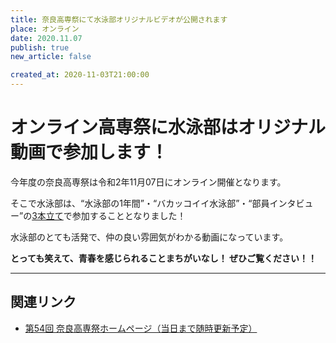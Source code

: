 ```yaml
---
title: 奈良高専祭にて水泳部オリジナルビデオが公開されます
place: オンライン
date: 2020.11.07
publish: true
new_article: false

created_at: 2020-11-03T21:00:00
---
```


#  オンライン高専祭に水泳部はオリジナル動画で参加します！

今年度の奈良高専祭は令和2年11月07日にオンライン開催となります。

そこで水泳部は、“水泳部の1年間”・“バカッコイイ水泳部”・“部員インタビュー”の<u>3本立て</u>で参加することとなりました！

水泳部のとても活発で、仲の良い雰囲気がわかる動画になっています。

<b>とっても笑えて、青春を感じられることまちがいなし！ ぜひご覧ください！！</b>

---

## 関連リンク

- [第54回 奈良高専祭ホームページ（当日まで随時更新予定）](https://site.nitncfes.net/)
